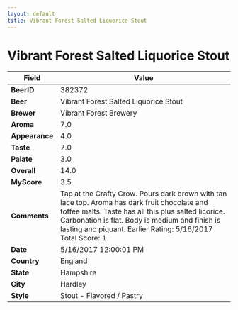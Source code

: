 ```yaml
---
layout: default
title: Vibrant Forest Salted Liquorice Stout
---
```


# Vibrant Forest Salted Liquorice Stout

| Field         | Value     |
|---------------|-----------|
| **BeerID** | 382372 |
| **Beer** | Vibrant Forest Salted Liquorice Stout |
| **Brewer** | Vibrant Forest Brewery |
| **Aroma** | 7.0 |
| **Appearance** | 4.0 |
| **Taste** | 7.0 |
| **Palate** | 3.0 |
| **Overall** | 14.0 |
| **MyScore** | 3.5 |
| **Comments** | Tap at the Crafty Crow. Pours dark brown with tan lace top. Aroma has dark fruit chocolate and toffee malts. Taste has all this plus salted licorice. Carbonation is flat. Body is medium and finish is lasting and piquant. Earlier Rating: 5/16/2017 Total Score: 1 |
| **Date** | 5/16/2017 12:00:01 PM |
| **Country** | England |
| **State** | Hampshire |
| **City** | Hardley |
| **Style** | Stout - Flavored / Pastry |

